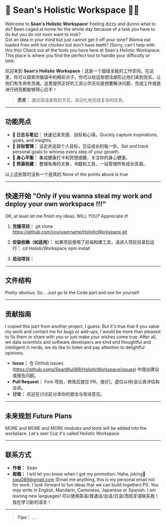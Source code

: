 # 🤖 Sean's Holistic Workspace 👩🏻

Welcome to **Sean's Holistic Workspace**! 
Feeling dizzy and dunno what to do? 
Been caged at home for the whole day because of a task you have to do but you do not even want to look?  
Got an idea in your mind but just cannot get it off your tone? 
Wanna eat loaded fries with hot chicken but don't have teeth? (Sorry, can't help with this tho)
Check out all the tools you have here at Sean's Holistic Workspace. This place is where you find the perfect tool to handle your difficulty or task.

欢迎来到 **Sean's Holistic Workspace**！这是一个超级全能的工作空间。在这里，你可以探索你脑袋中的精彩点子，你可以给这些想法塑形让他们来到现实，让他们有生命有灵魂。这里提供正好的工具让你无论是想要解决问题、完成工作或是进行研究都能够得心应手！

> **愿景：** 通过简洁直观的方式，自动化地完成复杂的任务。

---

## 功能亮点

- **📝 日志与笔记：** 快速记录灵感、目标和心得。Quickly capture inspirations, goals, and insights.
- **🎯 目标管理：** 设定并追踪个人目标，见证成长的每一步。Set and track personal goals to witness every step of your growth.
- **💆 身心平衡：** 集成健康打卡和冥想提醒，关注你的身心健康。
- **🔗 资源收藏：** 整理有用的文章、书籍和工具，一站管理所有成长资源。

以上这些暂时没有一个是真的
None of the points above is true

---

## 快速开始 "Only if you wanna steal my work and deploy your own workspace !!!"
OK, at least let me finish my ideas. WILL YOU? Appreciate it!

1. **克隆项目：**
   git clone https://github.com/yourusername/HolisticWorkspace.git

2. **安装依赖（如适用）：**
   如果项目使用了前端构建工具，请进入项目目录后运行：
   cd HolisticWorkspace
   npm install

3. **启动项目：**

---

## 文件结构
Pretty obvious. So... Just go to the Code part and see for yourself

---

## 贡献指南
I copied this part from another project, I guess. But it's true that if you value my work and contact me for bugs or add-ups, I would be more than pleased to fix them or share with you or just make your wishes come true. 
After all, we data scientists and software developers are kind and thoughtful and intelligent 🤓 nerds, we do like to listen and pay attention to delightful opinions.

- **Issue：** 在 GitHub Issues (https://github.coms/SeanWu089/HolisticWorkspace/issues) 中提出建议或报告问题。
- **Pull Request：** Fork 项目，修改后提交 PR，我(们，虚位以待)会认真评估和合并。
- **讨论：** 欢迎在讨论区分享你的想法与改进意见。

---

## 未来规划 Future Plans
MORE and MORE and MORE modules and tools will be added into the workplace. Let's see!
Cuz it's called Holistic Workspace

---

## 联系方式

- **作者：** Sean
- **邮箱：** I will let you know when I got my promotion.
  Haha, joking🥲 swu089@gmail.com (Email me anything, this is my personal email not for work. I look forward to fun ideas that we can build together)
PS. You may write in English, Mandarin, Cantonese, Japanese or Spanish. I am leaning new languages! 可以使用英语/普通话/白话/日语/西班牙语联系我！ 我在学习新的语言！
---

> **Tips：**
> ...
